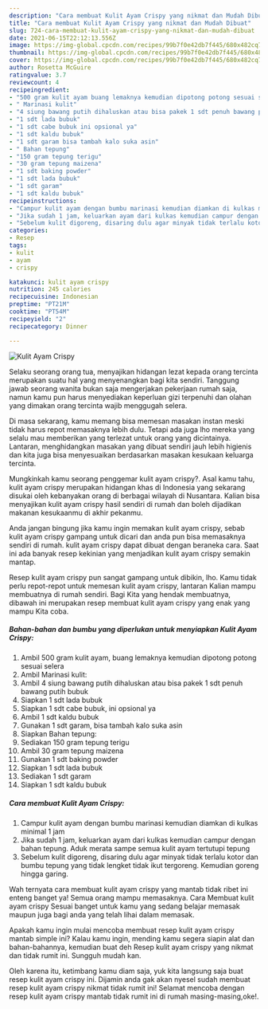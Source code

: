 ```yaml
---
description: "Cara membuat Kulit Ayam Crispy yang nikmat dan Mudah Dibuat"
title: "Cara membuat Kulit Ayam Crispy yang nikmat dan Mudah Dibuat"
slug: 724-cara-membuat-kulit-ayam-crispy-yang-nikmat-dan-mudah-dibuat
date: 2021-06-15T22:12:13.556Z
image: https://img-global.cpcdn.com/recipes/99b7f0e42db7f445/680x482cq70/kulit-ayam-crispy-foto-resep-utama.jpg
thumbnail: https://img-global.cpcdn.com/recipes/99b7f0e42db7f445/680x482cq70/kulit-ayam-crispy-foto-resep-utama.jpg
cover: https://img-global.cpcdn.com/recipes/99b7f0e42db7f445/680x482cq70/kulit-ayam-crispy-foto-resep-utama.jpg
author: Rosetta McGuire
ratingvalue: 3.7
reviewcount: 4
recipeingredient:
- "500 gram kulit ayam buang lemaknya kemudian dipotong potong sesuai selera"
- " Marinasi kulit"
- "4 siung bawang putih dihaluskan atau bisa pakek 1 sdt penuh bawang putih bubuk"
- "1 sdt lada bubuk"
- "1 sdt cabe bubuk ini opsional ya"
- "1 sdt kaldu bubuk"
- "1 sdt garam bisa tambah kalo suka asin"
- " Bahan tepung"
- "150 gram tepung terigu"
- "30 gram tepung maizena"
- "1 sdt baking powder"
- "1 sdt lada bubuk"
- "1 sdt garam"
- "1 sdt kaldu bubuk"
recipeinstructions:
- "Campur kulit ayam dengan bumbu marinasi kemudian diamkan di kulkas minimal 1 jam"
- "Jika sudah 1 jam, keluarkan ayam dari kulkas kemudian campur dengan bahan tepung. Aduk merata sampe semua kulit ayam tertutupi tepung"
- "Sebelum kulit digoreng, disaring dulu agar minyak tidak terlalu kotor dan bumbu tepung yang tidak lengket tidak ikut tergoreng. Kemudian goreng hingga garing."
categories:
- Resep
tags:
- kulit
- ayam
- crispy

katakunci: kulit ayam crispy 
nutrition: 245 calories
recipecuisine: Indonesian
preptime: "PT21M"
cooktime: "PT54M"
recipeyield: "2"
recipecategory: Dinner

---
```



![Kulit Ayam Crispy](https://img-global.cpcdn.com/recipes/99b7f0e42db7f445/680x482cq70/kulit-ayam-crispy-foto-resep-utama.jpg)

Selaku seorang orang tua, menyajikan hidangan lezat kepada orang tercinta merupakan suatu hal yang menyenangkan bagi kita sendiri. Tanggung jawab seorang  wanita bukan saja mengerjakan pekerjaan rumah saja, namun kamu pun harus menyediakan keperluan gizi terpenuhi dan olahan yang dimakan orang tercinta wajib menggugah selera.

Di masa  sekarang, kamu memang bisa memesan masakan instan meski tidak harus repot memasaknya lebih dulu. Tetapi ada juga lho mereka yang selalu mau memberikan yang terlezat untuk orang yang dicintainya. Lantaran, menghidangkan masakan yang dibuat sendiri jauh lebih higienis dan kita juga bisa menyesuaikan berdasarkan masakan kesukaan keluarga tercinta. 



Mungkinkah kamu seorang penggemar kulit ayam crispy?. Asal kamu tahu, kulit ayam crispy merupakan hidangan khas di Indonesia yang sekarang disukai oleh kebanyakan orang di berbagai wilayah di Nusantara. Kalian bisa menyajikan kulit ayam crispy hasil sendiri di rumah dan boleh dijadikan makanan kesukaanmu di akhir pekanmu.

Anda jangan bingung jika kamu ingin memakan kulit ayam crispy, sebab kulit ayam crispy gampang untuk dicari dan anda pun bisa memasaknya sendiri di rumah. kulit ayam crispy dapat dibuat dengan beraneka cara. Saat ini ada banyak resep kekinian yang menjadikan kulit ayam crispy semakin mantap.

Resep kulit ayam crispy pun sangat gampang untuk dibikin, lho. Kamu tidak perlu repot-repot untuk memesan kulit ayam crispy, lantaran Kalian mampu membuatnya di rumah sendiri. Bagi Kita yang hendak membuatnya, dibawah ini merupakan resep membuat kulit ayam crispy yang enak yang mampu Kita coba.

<!--inarticleads1-->

##### Bahan-bahan dan bumbu yang diperlukan untuk menyiapkan Kulit Ayam Crispy:

1. Ambil 500 gram kulit ayam, buang lemaknya kemudian dipotong potong sesuai selera
1. Ambil  Marinasi kulit:
1. Ambil 4 siung bawang putih dihaluskan atau bisa pakek 1 sdt penuh bawang putih bubuk
1. Siapkan 1 sdt lada bubuk
1. Siapkan 1 sdt cabe bubuk, ini opsional ya
1. Ambil 1 sdt kaldu bubuk
1. Gunakan 1 sdt garam, bisa tambah kalo suka asin
1. Siapkan  Bahan tepung:
1. Sediakan 150 gram tepung terigu
1. Ambil 30 gram tepung maizena
1. Gunakan 1 sdt baking powder
1. Siapkan 1 sdt lada bubuk
1. Sediakan 1 sdt garam
1. Siapkan 1 sdt kaldu bubuk




<!--inarticleads2-->

##### Cara membuat Kulit Ayam Crispy:

1. Campur kulit ayam dengan bumbu marinasi kemudian diamkan di kulkas minimal 1 jam
1. Jika sudah 1 jam, keluarkan ayam dari kulkas kemudian campur dengan bahan tepung. Aduk merata sampe semua kulit ayam tertutupi tepung
1. Sebelum kulit digoreng, disaring dulu agar minyak tidak terlalu kotor dan bumbu tepung yang tidak lengket tidak ikut tergoreng. Kemudian goreng hingga garing.




Wah ternyata cara membuat kulit ayam crispy yang mantab tidak ribet ini enteng banget ya! Semua orang mampu memasaknya. Cara Membuat kulit ayam crispy Sesuai banget untuk kamu yang sedang belajar memasak maupun juga bagi anda yang telah lihai dalam memasak.

Apakah kamu ingin mulai mencoba membuat resep kulit ayam crispy mantab simple ini? Kalau kamu ingin, mending kamu segera siapin alat dan bahan-bahannya, kemudian buat deh Resep kulit ayam crispy yang nikmat dan tidak rumit ini. Sungguh mudah kan. 

Oleh karena itu, ketimbang kamu diam saja, yuk kita langsung saja buat resep kulit ayam crispy ini. Dijamin anda gak akan nyesel sudah membuat resep kulit ayam crispy nikmat tidak rumit ini! Selamat mencoba dengan resep kulit ayam crispy mantab tidak rumit ini di rumah masing-masing,oke!.

